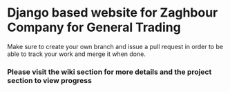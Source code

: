 # Django based website for Zaghbour Company for General Trading
Make sure to create your own branch and issue a pull request in order to be able to track your work and merge it when done.
### Please visit the wiki section for more details and the project section to view progress
